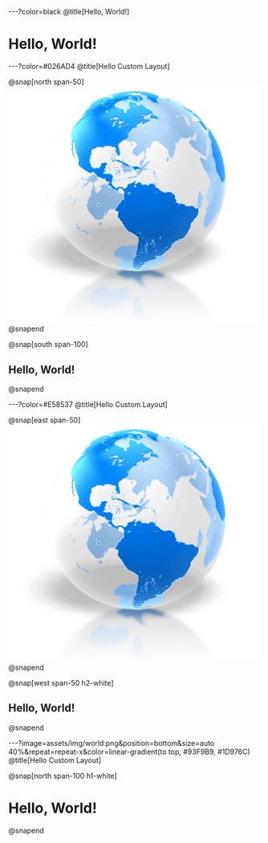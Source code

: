 ---?color=black
@title[Hello, World!]

# Hello, World!

---?color=#026AD4
@title[Hello Custom Layout]

@snap[north span-50]
![](assets/img/world.png)
@snapend

@snap[south span-100]
## Hello, World!
@snapend

---?color=#E58537
@title[Hello Custom Layout]

@snap[east span-50]
![](assets/img/world.png)
@snapend

@snap[west span-50 h2-white]
## Hello, World!
@snapend

---?image=assets/img/world.png&position=bottom&size=auto 40%&repeat=repeat-x&color=linear-gradient(to top, #93F9B9, #1D976C)
@title[Hello Custom Layout]

@snap[north span-100 h1-white]
# Hello, World!
@snapend

